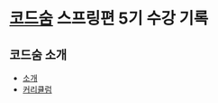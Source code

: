 # [코드숨](https://www.codesoom.com/) 스프링편 5기 수강 기록

## 코드숨 소개
- [소개](https://github.com/gyedong/codesoom-spring-log/blob/main/documents/codesoom/about.md)
- [커리큘럼](https://github.com/gyedong/codesoom-spring-log/blob/main/documents/codesoom/curriculum.md)
